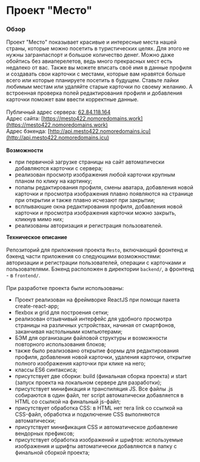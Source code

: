 # Проект "Место"

### Обзор

Проект "Место" показывает красивые и интересные места нашей страны, которые можно посетить в туристических целях. Для этого не нужны загранпаспорт и большое количество денег. Можно даже обойтись без авиаперелетов, ведь много прекрасных мест есть недалеко от вас. Также вы можете вписать своё имя в данные профиля и создавать свои карточки с местами, которые вам нравятся больше всего или которые планируете посетить в будущем. Ставьте лайки любимым местам или удаляйте старые карточки по своему желанию. А встроенная проверка полей редактирования профиля и добавления карточки поможет вам ввести корректные данные.
<br/>
<br/>
Публичный адрес сервера: [62.84.118.164](https://62.84.118.164)
<br/>
Адрес сайта: [https://mesto422.nomoredomains.work](https://mesto422.nomoredomains.work)
<br/>
Адрес бэкенда: [http://api.mesto422.nomoredomains.icu](http://api.mesto422.nomoredomains.icu)
<br/>
<br/>
**Возможности**

- при первичной загрузке страницы на сайт автоматически добавляются карточки с сервера;
- реализован просмотр изображения любой карточки крупным планом по клику на картинку;
- попапы редактирования профиля, смены аватара, добавления новой карточки и просмотра изображения плавно появляются на странице при открытии и также плавно исчезают при закрытии;
- всплывающие окна редактирования профиля, добавления новой карточки и просмотра изображения карточки можно закрыть, кликнув мимо них;
- реализованы авторизация и регистрация пользователей.

**Техническое описание**
<br/>
<br/>
Репозиторий для приложения проекта `Mesto`, включающий фронтенд и бэкенд части приложения со следующими возможностями: авторизации и регистрации пользователей, операции с карточками и пользователями. Бэкенд расположен в директории `backend/`, а фронтенд - в `frontend/`.
<br/>
<br/>
При разработке проекта были использованы:

- Проект реализован на фреймворке ReactJS при помощи пакета create-react-app;
- flexbox и grid для построения сетки;
- реализован отзывчивый интерфейс для удобного просмотра страницы на различных устройствах, начиная от смартфонов, заканчивая настольными компьютерами;
- БЭМ для организации файловой структуры и возможности повторного использования блоков;
- также было реализовано открытие формы для редактирования профиля, добавления новой карточки, удаления карточки, открытие полного изображения карточки при клике на него;
- классы ES6 синтаксиса;
- присутствует две сборки: build (финальная сборка проекта) и start (запуск проекта на локальном сервере для разработки);
- присутствует минификация и транспиляция JS. Все файлы .js собираются в один файл, тег script автоматически добавляется в HTML со ссылкой на финальный js-файл;
- присутствует обработка CSS: в HTML нет тега link со ссылкой на CSS-файл, обработка и подключение CSS выполняются автоматически;
- присутствует минификация CSS и автоматическое добавление вендорных префиксов;
- присутствует обработка изображений и шрифтов: используемые изображения и шрифты автоматически добавляются в папку с финальной сборкой проекта;

  
  
